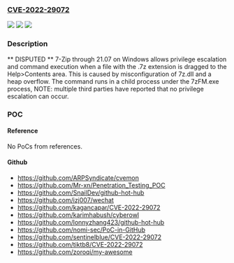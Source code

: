 ### [CVE-2022-29072](https://cve.mitre.org/cgi-bin/cvename.cgi?name=CVE-2022-29072)
![](https://img.shields.io/static/v1?label=Product&message=n%2Fa&color=blue)
![](https://img.shields.io/static/v1?label=Version&message=n%2Fa&color=blue)
![](https://img.shields.io/static/v1?label=Vulnerability&message=n%2Fa&color=brighgreen)

### Description

** DISPUTED ** 7-Zip through 21.07 on Windows allows privilege escalation and command execution when a file with the .7z extension is dragged to the Help>Contents area. This is caused by misconfiguration of 7z.dll and a heap overflow. The command runs in a child process under the 7zFM.exe process, NOTE: multiple third parties have reported that no privilege escalation can occur.

### POC

#### Reference
No PoCs from references.

#### Github
- https://github.com/ARPSyndicate/cvemon
- https://github.com/Mr-xn/Penetration_Testing_POC
- https://github.com/SnailDev/github-hot-hub
- https://github.com/izj007/wechat
- https://github.com/kagancapar/CVE-2022-29072
- https://github.com/karimhabush/cyberowl
- https://github.com/lonnyzhang423/github-hot-hub
- https://github.com/nomi-sec/PoC-in-GitHub
- https://github.com/sentinelblue/CVE-2022-29072
- https://github.com/tiktb8/CVE-2022-29072
- https://github.com/zoroqi/my-awesome

